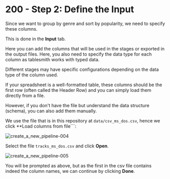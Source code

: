 # 200 - Step 2: Define the Input

Since we want to group by genre and sort by popularity, we need to specify these columns.

This is done in the **Input** tab.

Here you can add the columns that will be used in the stages or exported in the output files. Here, you also need to specify the data type for each column as tablesmith works with typed data.

Different stages may have specific configurations depending on the data type of the column used.

If your spreadsheet is a well-formatted table, these columns should be the first row (often called the Header Row) and you can simply load them directly from a file.

However, if you don't have the file but understand the data structure (schema), you can also add them manually.

We use the file that is in this repository at ```data/csv_ms_dos.csv```, hence we click **Load columns from file```:

![create_a_new_pipeline-004](https://github.com/user-attachments/assets/e34d85d6-0f7f-4623-9876-c8161ab54259)

Select the file ```tracks_ms_dos.csv``` and click **Open**.

![create_a_new_pipeline-005](https://github.com/user-attachments/assets/5dd06862-7db7-432e-a100-51156c1b9ab8)

You will be prompted as above, but as the first in the csv file contains indeed the column names, we can continue by clicking **Done**.
